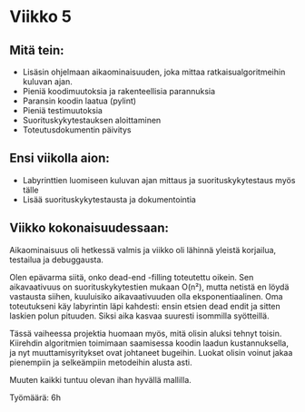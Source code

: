 # Viikko 5

## Mitä tein:

- Lisäsin ohjelmaan aikaominaisuuden, joka mittaa ratkaisualgoritmeihin kuluvan ajan.
- Pieniä koodimuutoksia ja rakenteellisia parannuksia
- Paransin koodin laatua (pylint)
- Pieniä testimuutoksia
- Suorituskykytestauksen aloittaminen
- Toteutusdokumentin päivitys

## Ensi viikolla aion:

- Labyrinttien luomiseen kuluvan ajan mittaus ja suorituskykytestaus myös tälle
- Lisää suorituskykytestausta ja dokumentointia

## Viikko kokonaisuudessaan:

Aikaominaisuus oli hetkessä valmis ja viikko oli lähinnä yleistä korjailua, testailua ja debuggausta.

Olen epävarma siitä, onko dead-end -filling toteutettu oikein. Sen aikavaativuus on suorituskykytestien mukaan O(n²), 
mutta netistä en löydä vastausta siihen, kuuluisiko aikavaativuuden olla eksponentiaalinen. Oma toteutukseni käy labyrintin läpi kahdesti: ensin etsien dead endit ja 
sitten laskien polun pituuden. Siksi aika kasvaa suuresti isommilla syötteillä.

Tässä vaiheessa projektia huomaan myös, mitä olisin aluksi tehnyt toisin. Kiirehdin algoritmien toimimaan saamisessa koodin laadun kustannuksella, ja 
nyt muuttamisyritykset ovat johtaneet bugeihin. Luokat olisin voinut jakaa pienempiin ja selkeämpiin metodeihin alusta asti.

Muuten kaikki tuntuu olevan ihan hyvällä mallilla.

Työmäärä: 6h
